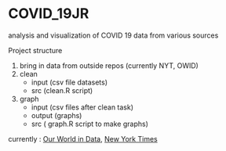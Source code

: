# COVID_19JR
analysis and visualization of COVID 19 data from various sources

Project structure

1. bring in data from outside repos (currently NYT, OWID)
2. clean
      - input (csv file datasets)
      - src (clean.R script)
3. graph
      - input (csv files after clean task)
      - output (graphs)
      - src ( graph.R script to make graphs)
      
currently : [Our World in Data](https://covid.ourworldindata.org/), [New York Times](https://github.com/nytimes/covid-19-data)

